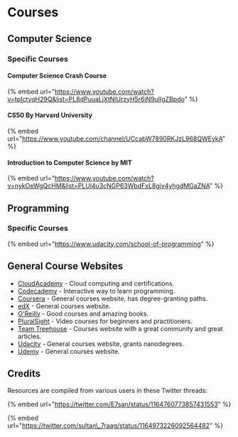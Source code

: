 # Courses

## Computer Science

### Specific Courses

#### Computer Science Crash Course

{% embed url="https://www.youtube.com/watch?v=tpIctyqH29Q&list=PL8dPuuaLjXtNlUrzyH5r6jN9ulIgZBpdo" %}

#### CS50 By Harvard University

{% embed url="https://www.youtube.com/channel/UCcabW7890RKJzL968QWEykA" %}

#### Introduction to Computer Science by MIT

{% embed url="https://www.youtube.com/watch?v=nykOeWgQcHM&list=PLUl4u3cNGP63WbdFxL8giv4yhgdMGaZNA" %}



## Programming

### Specific Courses

{% embed url="https://www.udacity.com/school-of-programming" %}





## General Course Websites

* [CloudAcademy](https://cloudacademy.com) - Cloud computing and certifications.
* [Codecademy](https://www.codecademy.com/) - Interactive way to learn programming.
* [Coursera](http://coursera.com/) - General courses website, has degree-granting paths.
* [edX](https://www.edx.org/) - General courses website.
* [O'Reilly](https://oreilly.com) - Good courses and amazing books.
* [PluralSight](https://pluralsight.com) - Video courses for beginners and practitioners.
* [Team Treehouse](https://teamtreehouse.com/) - Courses website with a great community and great articles.
* [Udacity](https://udacity.com) - General courses website, grants nanodegrees.
* [Udemy](https://udemy.com) - General courses website.

## Credits

Resources are compiled from various users in these Twitter threads:

{% embed url="https://twitter.com/E7san/status/1164760773857431553" %}

{% embed url="https://twitter.com/sultan\_7raag/status/1164973226092564482" %}



